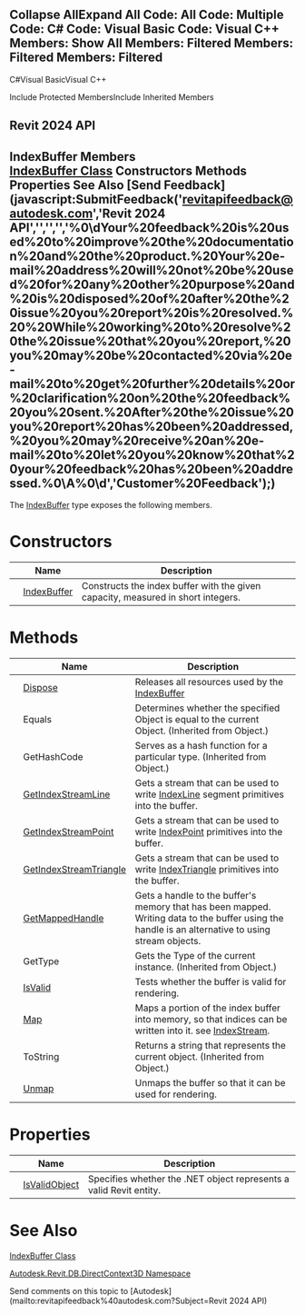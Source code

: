 ﻿

Collapse AllExpand All Code: All Code: Multiple Code: C# Code: Visual Basic Code: Visual C++  Members: Show All Members: Filtered Members: Filtered Members: Filtered   
---  
  
C#Visual BasicVisual C++

Include Protected MembersInclude Inherited Members

Revit 2024 API  
---  
IndexBuffer Members  
[IndexBuffer Class](186f6b15-38c7-cee7-6163-396cfdea43ee.md) Constructors Methods Properties See Also [Send Feedback](javascript:SubmitFeedback\('revitapifeedback@autodesk.com','Revit 2024 API','','','','%0\\dYour%20feedback%20is%20used%20to%20improve%20the%20documentation%20and%20the%20product.%20Your%20e-mail%20address%20will%20not%20be%20used%20for%20any%20other%20purpose%20and%20is%20disposed%20of%20after%20the%20issue%20you%20report%20is%20resolved.%20%20While%20working%20to%20resolve%20the%20issue%20that%20you%20report,%20you%20may%20be%20contacted%20via%20e-mail%20to%20get%20further%20details%20or%20clarification%20on%20the%20feedback%20you%20sent.%20After%20the%20issue%20you%20report%20has%20been%20addressed,%20you%20may%20receive%20an%20e-mail%20to%20let%20you%20know%20that%20your%20feedback%20has%20been%20addressed.%0\\A%0\\d','Customer%20Feedback'\);)  
---  
  
The [IndexBuffer](186f6b15-38c7-cee7-6163-396cfdea43ee.md) type exposes the following members.

# Constructors

|  | Name | Description |
| --- | --- | --- |
|  | [IndexBuffer](79dad9e7-85e8-34ac-6255-12ef9116afa2.md) | Constructs the index buffer with the given capacity, measured in short integers. |
  
# Methods

|  | Name | Description |
| --- | --- | --- |
|  | [Dispose](b20fe037-d539-7b78-25ca-fa9841e57eba.md) | Releases all resources used by the [IndexBuffer](186f6b15-38c7-cee7-6163-396cfdea43ee.md) |
|  | Equals | Determines whether the specified Object is equal to the current Object. (Inherited from Object.) |
|  | GetHashCode | Serves as a hash function for a particular type.  (Inherited from Object.) |
|  | [GetIndexStreamLine](ebc0cd34-62cd-9eed-0eb5-9b54c0a260b6.md) | Gets a stream that can be used to write [IndexLine](3b22e25e-f934-3931-6f22-e451ffcc11b0.md) segment primitives into the buffer. |
|  | [GetIndexStreamPoint](4ec45b4f-4565-7724-bf92-25a723ee315e.md) | Gets a stream that can be used to write [IndexPoint](cd53f076-2011-ce3a-f92e-3b384f21b8ec.md) primitives into the buffer. |
|  | [GetIndexStreamTriangle](02ba04da-3f69-65e9-1070-5ba51467c13a.md) | Gets a stream that can be used to write [IndexTriangle](96cdfb77-c6e0-7866-c1f7-799f3dda0ad5.md) primitives into the buffer. |
|  | [GetMappedHandle](b817304d-d9e7-6503-31ba-a8b058ac2377.md) | Gets a handle to the buffer's memory that has been mapped. Writing data to the buffer using the handle is an alternative to using stream objects. |
|  | GetType | Gets the Type of the current instance. (Inherited from Object.) |
|  | [IsValid](e1c07c2d-42f4-f2d8-0a10-219ad78a1fd6.md) | Tests whether the buffer is valid for rendering. |
|  | [Map](f330f770-6571-abb2-9615-6c5eb0e4f525.md) | Maps a portion of the index buffer into memory, so that indices can be written into it. see [IndexStream](9c300586-7f1f-41db-270b-797d6ad967d8.md). |
|  | ToString | Returns a string that represents the current object. (Inherited from Object.) |
|  | [Unmap](c3d125d9-e95e-5466-8818-1959f87e2889.md) | Unmaps the buffer so that it can be used for rendering. |
  
# Properties

|  | Name | Description |
| --- | --- | --- |
|  | [IsValidObject](35e29f66-63a0-046c-b017-39d2a8eb5142.md) | Specifies whether the .NET object represents a valid Revit entity. |
  
# See Also

[IndexBuffer Class](186f6b15-38c7-cee7-6163-396cfdea43ee.md)

[Autodesk.Revit.DB.DirectContext3D Namespace](f4ba10f0-55ea-5344-173b-688405391794.md)

Send comments on this topic to [Autodesk](mailto:revitapifeedback%40autodesk.com?Subject=Revit 2024 API)